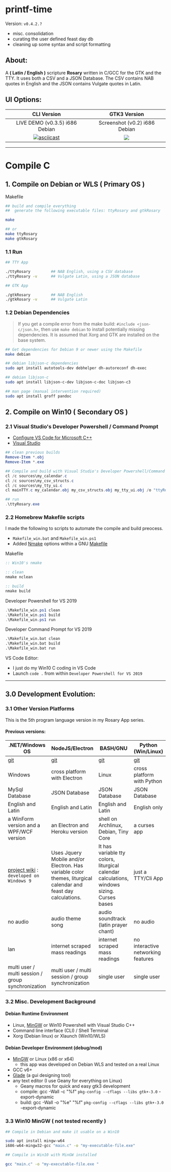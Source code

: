 <!-- pandoc formatting
title: 'printf-time'
subtitle: 'A scripture Rosary written in C for Debian Linux and Win10 VS'
author: 'Mezcel'
date: 'Jan 1, 2019'
description: 'Scripture rosary using English and Latin Bible text.'
lang: en-US
-->

# printf-time

Version: ```v0.4.2.?```
* misc. consolidation
* curating the user defined feast day db
* cleaning up some syntax and script formatting


## About:

A **( Latin / English )** scripture **Rosary** written in C/GCC for the GTK and the TTY. It uses both a CSV and a JSON Database. The CSV contains NAB quotes in English and the JSON contains Vulgate quotes in Latin.

## UI Options:

| CLI Version | GTK3 Version |
| :---: | :---: |
| LIVE DEMO (v0.3.5) i686 Debian | Screenshot (v0.2) i686 Debian |
| [![asciicast](https://asciinema.org/a/278468.svg)](https://asciinema.org/a/278468) | ![](./img/screenshot.gif) |

---

# Compile C

## 1. Compile on Debian or WLS ( Primary OS )

Makefile

```sh
## build and compile everything
##  generate the following executable files: ttyRosary and gtkRosary

make

## or
make ttyRosary
make gtkRosary
```

### 1.1 Run

```sh
## TTY App

./ttyRosary         ## NAB English, using a CSV database
./ttyRosary -v      ## Vulgate Latin, using a JSON database

## GTK App

./gtkRosary         ## NAB English
./gtkRosary -v      ## Vulgate Latin
```

### 1.2 Debian Dependencies

> If you get a compile error from the make build: ```#include <json-c/json.h>```, then use ```make debian``` to install potentially missing dependencies.
> It is assumed that Xorg and GTK are installed on the base system.

```sh
## Get dependencies for Debian 9 or newer using the Makefile
make debian

## debian libjson-c dependencies
sudo apt install autotools-dev debhelper dh-autoreconf dh-exec

## debian libjson-c
sudo apt install libjson-c-dev libjson-c-doc libjson-c3

## man page (manual intervention required)
sudo apt install groff pandoc
```

## 2. Compile on Win10 ( Secondary OS )

### 2.1 Visual Studio's Developer Powershell / Command Prompt

* [Configure VS Code for Microsoft C++](https://code.visualstudio.com/docs/cpp/config-msvc)
* [Visual Studio](https://visualstudio.microsoft.com/downloads/#other)

```ps1
## clean previous builds
Remove-Item *.obj
Remove-Item *.exe

## Compile and build with Visual Studio's Developer Powershell/Command Prompt
cl /c sources\my_calendar.c
cl /c sources\my_csv_structs.c
cl /c sources\my_tty_ui.c
cl mainTTY.c my_calendar.obj my_csv_structs.obj my_tty_ui.obj /o "ttyRosary.exe"

## run
.\ttyRosary.exe
```

### 2.2 Homebrew Makefile scripts

I made the following to scripts to automate the compile and build preocess.

* ```Makefile_win.bat``` and ```Makefile_win.ps1```
* Added [Nmake](https://docs.microsoft.com/en-us/cpp/build/reference/nmake-reference?view=vs-2019) options within a  GNU [Makefile](https://en.wikipedia.org/wiki/Makefile)

Makefile

```bat
:: Win10's nmake

:: clean
nmake nclean

:: build
nmake build
```

Developer Powershell for VS 2019

```ps1
.\Makefile_win.ps1 clean
.\Makefile_win.ps1 build
.\Makefile_win.ps1 run
```

Developer Command Prompt for VS 2019

```bat
.\Makefile_win.bat clean
.\Makefile_win.bat build
.\Makefile_win.bat run
```

VS Code Editor:

* I just do my Win10 C coding in VS Code
* Launch ```code .``` from within ```Developer Powershell for VS 2019```

---

## 3.0 Development Evolution:

### 3.1 Other Version Platforms

This is the 5th program language version in my Rosary App series.

#### Previous versions:

| .NET/Windows OS | NodeJS/Electron | BASH/GNU | Python (Win/Linux) |
| --- | --- | --- | --- |
|[git](https://github.com/mezcel/rosary.net)|[git](https://github.com/mezcel/electron-container)|[git](https://github.com/mezcel/jq-tput-terminal)|[git](https://github.com/mezcel/python-curses)|
| Windows | cross platform with Electron | Linux | cross platform with Python|
| MySql Database | JSON Database | JSON Database | JSON Database |
| English and Latin | English and Latin | English and Latin | English only|
|a WinForm version and a WPF/WCF version|an Electron and Heroku version|shell on Archlinux, Debian, Tiny Core| a curses app |
| [project wiki](https://mezcel.wixsite.com/rosary) : ```developed on Windows 9``` | Uses Jquery Mobile and/or Electron. Has variable color themes, liturgical calendar and feast day calculations. | It has variable tty colors, liturgical calendar calculations, windows sizing. Curses bases | just a TTY/Cli App|
| no audio | audio theme song | audio soundtrack (latin prayer chant) | no audio |
| lan | internet scraped mass readings | internet scraped mass readings | no interactive networking features |
| multi user / multi session / group synchronization | multi user / multi session / group synchronization | single user | single user |

### 3.2 Misc. Development Background

#### Debian Runtime Environment

* Linux, [MinGW](http://www.mingw.org/) or Win10 Powershell with Visual Studio C++
* Command line interface (CLI) / Shell Terminal
* Xorg (Debian linux) or Xlaunch (Win10/WLS)

#### Debian Developer Environment (debug/mod)

* [MinGW](http://www.mingw.org/) or Linux (x86 or x64)
    * this app was developed on Debian WLS and tested on a real Linux
* GCC v6+
* [Glade](https://glade.gnome.org/) (a gui designing tool)
* any text editor (I use Geany for everything on Linux)
    * Geany macros for quick and easy gtk3 development
    * compile:  gcc -Wall -c "%f" `pkg-config --cflags --libs gtk+-3.0` -export-dynamic
    * build:    gcc -Wall -o "%e" "%f" `pkg-config --cflags --libs gtk+-3.0` -export-dynamic

### 3.3 Win10 MinGW ( not tested recently )

```sh
## Compile in Debian and make it usable on a Win10

sudo apt install mingw-w64
i686-w64-mingw32-gcc "main.c" -o "my-executable-file.exe"

## Compile in Win10 with MinGW installed

gcc "main.c" -o "my-executable-file.exe "
```
